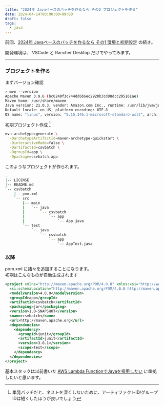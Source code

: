 ```yaml
---
title: "2024年 Javaベースのバッチを作るなら その2 プロジェクトを作る"
date: 2024-04-14T00:00:00+09:00
draft: false
tags:
  - java
---
```


前回、[2024年 Javaベースのバッチを作るなら その1 環境と初期設定](../20240407_java_based_batch/) の続き。  

開発環境は、 VSCode と Rancher Desktop だけでやってみます。

_____

### プロジェクトを作る

まずバージョン確認

```sh
> mvn --version
Apache Maven 3.9.6 (bc0240f3c744dd6b6ec2920b3cd08dcc295161ae)
Maven home: /usr/share/maven
Java version: 21.0.3, vendor: Amazon.com Inc., runtime: /usr/lib/jvm/java-21-amazon-corretto
Default locale: en_US, platform encoding: UTF-8
OS name: "linux", version: "5.15.146.1-microsoft-standard-wsl2", arch: "amd64", family: "unix"
```

初期プロジェクト作成 [^1]

```sh
mvn archetype:generate \
  -DarchetypeArtifactId=maven-archetype-quickstart \
  -DinteractiveMode=false \
  -DartifactId=csvbatch \
  -DgroupId=app \
  -Dpackage=csvbatch.app
```

このようなプロジェクトが作られます。

```sh
.
|-- LICENSE
|-- README.md
`-- csvbatch
    |-- pom.xml
    `-- src
        |-- main
        |   `-- java
        |       `-- csvbatch
        |           `-- app
        |               `-- App.java
        `-- test
            `-- java
                `-- csvbatch
                    `-- app
                        `-- AppTest.java
```

### 以降

pom.xml に諸々を追加することになります。  
初期はこんなものが自動生成されます

```xml
<project xmlns="http://maven.apache.org/POM/4.0.0" xmlns:xsi="http://www.w3.org/2001/XMLSchema-instance"
  xsi:schemaLocation="http://maven.apache.org/POM/4.0.0 http://maven.apache.org/maven-v4_0_0.xsd">
  <modelVersion>4.0.0</modelVersion>
  <groupId>app</groupId>
  <artifactId>csvbatch</artifactId>
  <packaging>jar</packaging>
  <version>1.0-SNAPSHOT</version>
  <name>csvbatch</name>
  <url>http://maven.apache.org</url>
  <dependencies>
    <dependency>
      <groupId>junit</groupId>
      <artifactId>junit</artifactId>
      <version>3.8.1</version>
      <scope>test</scope>
    </dependency>
  </dependencies>
</project>
```

基本スタックは以前書いた [AWS Lambda FunctionでJavaを採用したい](../20220925_aws_lambda_guice/) に準拠したいと思います。

[^1]: 単発バッチだと、ネストを深くしないために、アーティファクトID/グループIDは短くしたほうが良いでしょう